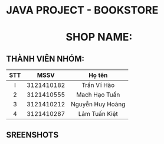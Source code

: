 # JAVA PROJECT - BOOKSTORE

<h1 align="center">SHOP NAME: </h1>

## THÀNH VIÊN NHÓM: 

| STT  | MSSV | Họ tên |
| :-------------: | :-------------: | :-------------: |
| l  | 3121410182  | Trần Vĩ Hào  |
| 2  | 3121410555  | Mach Hạo Tuấn  |
| 3  | 3121410212  | Nguyễn Huy Hoàng  |
| 4  | 3121410287  | Lâm Tuấn Kiệt  |

## SREENSHOTS
